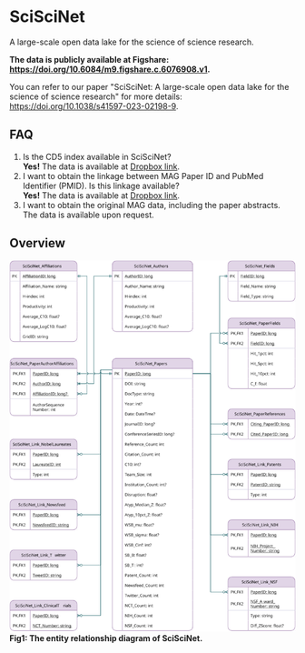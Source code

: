 # SciSciNet
A large-scale open data lake for the science of science research.

**The data is publicly available at Figshare: https://doi.org/10.6084/m9.figshare.c.6076908.v1.**

You can refer to our paper "SciSciNet: A large-scale open data lake for the science of science research" for more details: https://doi.org/10.1038/s41597-023-02198-9.

## FAQ
1) Is the CD5 index available in SciSciNet?\
   **Yes!** The data is available at [Dropbox link](https://www.dropbox.com/scl/fo/8ig7zg8c7miam2mbfo57m/AP7ulT3sKK5mVjEVKviFCYo?rlkey=kudsi7yn81t64a27xjcyljc3c&dl=0).
2) I want to obtain the linkage between MAG Paper ID and PubMed Identifier (PMID). Is this linkage available?\
   **Yes!** The data is available at [Dropbox link](https://www.dropbox.com/scl/fo/7vy9j540siieummb3xsjo/AFr1yPPTclCNB9_0TYQdpWg?rlkey=g218n6bdq7idvbpaoxmw5m0ii&dl=0).
3) I want to obtain the original MAG data, including the paper abstracts.\
   The data is available upon request.

## Overview
![Fig1-DataLake](./Figures/Fig1-SciSciNet-Final.svg)
**Fig1: The entity relationship diagram of SciSciNet.**


